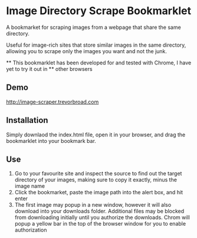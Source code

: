 Image Directory Scrape Bookmarklet
===================================

A bookmarket for scraping images from a webpage that share the same directory.

Useful for image-rich sites that store similar images in the same directory, 
allowing you to scrape only the images you want and not the junk.

** This bookmarklet has been developed for and tested with Chrome, I have yet to try it out in 
** other browsers

Demo
----
http://image-scraper.trevorbroad.com

Installation
------------
Simply downlaod the index.html file, open it in your browser, and drag the bookmarklet
into your bookmark bar.

Use
---
1. Go to your favourite site and inspect the source to find out the target directory of your images, 
making sure to copy it exactly, minus the image name
2. Click the bookmarket, paste the image path into the alert box, and hit enter
3. The first image may popup in a new window, however it will also download into your downloads folder.
Additional files may be blocked from downloading initially until you authorize the downloads. Chrom will
popup a yellow bar in the top of the browser window for you to enable authorization